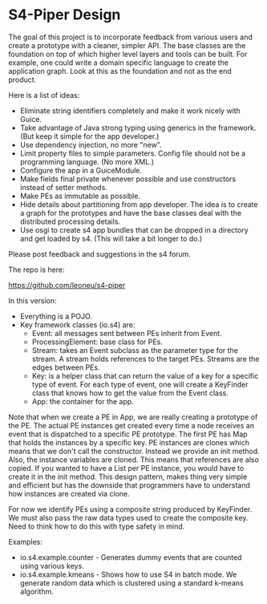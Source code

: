 S4-Piper Design
===============

The goal of this project is to incorporate feedback from various users and create a prototype with a cleaner, simpler API. The base classes are the foundation on top of which higher level layers and tools can be built. For example, one could write a domain specific language to create the application graph. Look at this as the foundation and not as the end product.

Here is a list of ideas:

- Eliminate string identifiers completely and make it work nicely with Guice. 
- Take advantage of Java strong typing using generics in the framework. (But keep it simple for the app developer.)
- Use dependency injection, no more "new".
- Limit property files to simple parameters. Config file should not be
a programming language. (No more XML.)
- Configure the app in a GuiceModule.
- Make fields final private whenever possible and use constructors
instead of setter methods.
- Make PEs as immutable as possible.
- Hide details about partitioning from app developer. The idea is to
create a graph for the prototypes and have the base classes deal with
the distributed processing details.
- Use osgi to create s4 app bundles that can be dropped in a directory
and get loaded by s4. (This will take a bit longer to do.)

Please post feedback and suggestions in the s4 forum. 

The repo is here:

https://github.com/leoneu/s4-piper

In this version:

- Everything is a POJO.
- Key framework classes (io.s4) are:
  - Event: all messages sent between PEs inherit from Event.
  - ProcessingElement: base class for PEs.
  - Stream: takes an Event subclass as the parameter type for the stream.  A stream holds references to the target PEs. Streams are the edges between PEs.
  - Key: is a helper class that can return the value of a key for a specific type of event. For each type of event, one will create a KeyFinder class that knows how to get the value from the Event class.
  - App: the container for the app.

Note that when we create a PE in App, we are really creating a prototype of the PE. The actual PE instances get created every time a node receives an event that is dispatched to a specific PE prototype. The first PE has Map that holds the instances by a specific key. PE instances are clones which means that we don't call the constructor. Instead we provide an init method. Also, the instance variables are cloned. This means that references are also copied. If you wanted to have a List per PE instance, you would have to create it in the init method. This design pattern, makes thing very simple and efficient but has the downside that programmers have to understand how instances are created via clone.

For now we identify PEs using a composite string produced by KeyFinder. We must also pass the raw data types used to create the composite key. Need to think how to do this with type safety in mind.
 
 
Examples:

* io.s4.example.counter - Generates dummy events that are counted using various keys. 
* io.s4.example.kmeans - Shows how to use S4 in batch mode. We generate random data which is clustered using a standard k-means algorithm.
 


